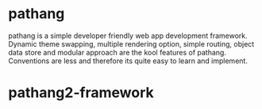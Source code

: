 pathang
=======

pathang is a simple developer friendly web app development framework. Dynamic theme swapping, multiple rendering option, simple routing, object data store and modular approach are the kool features of pathang. Conventions are less and therefore its quite easy to learn and implement. 
# pathang2-framework
